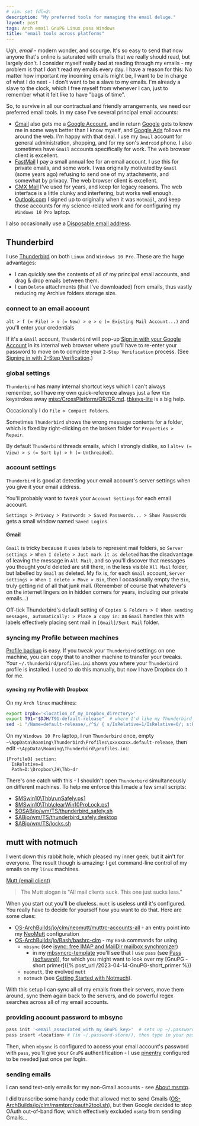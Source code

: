 ```yaml
---
# vim: set fdl=2:
description: "My preferred tools for managing the email deluge."
layout: post
tags: Arch email GnuPG Linux pass Windows
title: "email tools across platforms"
---
```


Ugh, _email_ - modern wonder, and scourge. It's so easy to send that now anyone that's online is saturated with emails that we really should read, but largely don't. I consider myself really bad at reading through my emails - my problem is that I don't read my emails every day. I have a reason for this: No matter how important my incoming emails might be, I want to be in charge of what I do next - I don't want to be a slave to my emails. I'm already a slave to the clock, which I free myself from whenever I can, just to remember what it felt like to have "bags of time".

So, to survive in all our contractual and friendly arrangements, we need our preferred email tools. In my case I've several principal email accounts:

- [Gmail](https://en.wikipedia.org/wiki/Gmail) also gets me a [Google Account](http://en.wikipedia.org/wiki/Google_Account), and in return [Google](https://en.wikipedia.org/wiki/Google) gets to know me in some ways better than I know myself, and [Google Ads](https://en.wikipedia.org/wiki/Google_Ads) follows me around the web. I'm happy with that deal. I use my `Gmail` account for general administration, shopping, and for my son's `Android` phone. I also sometimes have `Gmail` accounts specifically for work. The web browser client is excellent.
- [FastMail](http://en.wikipedia.org/wiki/FastMail) I pay a small annual fee for an email account. I use this for private emails, and some work. I was originally motivated by `Gmail` (some years ago) refusing to send one of my attachments, and somewhat by privacy. The web browser client is excellent.
- [GMX Mail](http://en.wikipedia.org/wiki/GMX_Mail) I've used for years, and keep for legacy reasons. The web interface is a little clunky and interfering, but works well enough.
- [Outlook.com](http://en.wikipedia.org/wiki/Outlook.com) I signed up to originally when it was `Hotmail`, and keep those accounts for my science-related work and for configuring my `Windows 10 Pro` laptop.

I also occasionally use a [Disposable email address](http://en.wikipedia.org/wiki/Disposable_e-mail_address).

## Thunderbird
I use [Thunderbird](http://en.wikipedia.org/wiki/Mozilla_Thunderbird) on both `Linux` and `Windows 10 Pro`. These are the huge advantages:

- I can quickly see the contents of all of my principal email accounts, and drag & drop emails between them.
- I can `Delete` attachments (that I've downloaded) from emails, thus vastly reducing my Archive folders storage size.

### connect to an email account
`alt > f (= File) > n (= New) > e > e (= Existing Mail Account...)` and you'll enter your credentials

If it's a `Gmail` account, `Thunderbird` will pop-up [Sign in with your Google Account](https://accounts.google.com/InteractiveLogin) in its internal web browser where you'll have to re-enter your password to move on to complete your `2-Step Verification` process. (See [Signing in with 2-Step Verification](https://support.google.com/accounts/topic/7189145).)

### global settings
`Thunderbird` has many internal shortcut keys which I can't always remember, so I have my own quick-reference always just a few `Vim` keystrokes away [misc/CrossPlatform/QR/QR.md](https://github.com/harriott/misc/blob/master/CrossPlatform/QR/QR.md#thunderbird). [tbkeys-lite](https://addons.thunderbird.net/en-US/thunderbird/addon/tbkeys-lite/) is a big help.

Occasionally I do `File > Compact Folders`.

Sometimes `Thunderbird` shows the wrong message contents for a folder, which is fixed by right-clicking on the broken folder for `Properties > Repair`.

By default `Thunderbird` threads emails, which I strongly dislike, so I `alt+v (= View) > s (= Sort by) > h (= Unthreaded)`.

### account settings
`Thunderbird` is good at detecting your email account's server settings when you give it your email address.

You'll probably want to tweak your `Account Settings` for each email account.

`Settings > Privacy > Passwords > Saved Passwords... > Show Passwords` gets a small window named `Saved Logins`

#### Gmail
`Gmail` is tricky because it uses labels to represent mail folders, so `Server settings > When I delete > Just mark it as deleted` has the disadvantage of leaving the message in `All Mail`, and so you'll discover that messages you thought you'd deleted are still there, in the less visible `All Mail` folder, but labelled by `Gmail` as deleted. My fix is, for each `Gmail` account, `Server settings > When I delete > Move > Bin`, then I occasionally empty the `Bin`, truly getting rid of all that junk mail. (Remember of course that whatever's on the internet lingers on in hidden corners for years, including our private emails...)

Off-tick Thunderbird's default setting of `Copies & Folders > [ When sending messages, automatically: > Place a copy in:` as `Gmail` handles this with labels effectively placing sent mail in `[Gmail]/Sent Mail` folder.

### syncing my Profile between machines
[Profile backup](https://kb.mozillazine.org/Profile_backup) is easy. If you tweak your `Thunderbird` settings on one machine, you can copy that to another machine to transfer your tweaks. Your `~/.thunderbird/profiles.ini` shows you where your `Thunderbird` profile is installed. I used to do this manually, but now I have Dropbox do it for me.

#### syncing my Profile with Dropbox
On my `Arch linux` machines:
```bash
export Drpbx='<location_of_my_Dropbox_directory>'
export T91="$DJH/T91-default-release"  # where I'd like my Thunderbird v91 profile to be
sed -i "/Name=default-release/,/^$/ { s/IsRelative=1/IsRelative=0/; s:Path=.*:Path=$Thb: }" ~/.thunderbird/profiles.ini
```

On my `Windows 10 Pro` laptop, I run `Thunderbird` once, empty `~\AppData\Roaming\Thunderbird\Profiles\xxxxxxxx.default-release`, then edit `~\AppData\Roaming\Thunderbird\profiles.ini`:
```dosini
[Profile0] section:
  IsRelative=0
  Path=D:\Dropbox\JH\Thb-dr
```

There's one catch with this - I shouldn't open `Thunderbird` simultaneously on different machines. To help me enforce this I made a few small scripts:

- [$MSwin10\Thb\runSafely.ps1](https://github.com/harriott/OS-MSWin10/blob/master/Thb/runSafely.ps1)
- [$MSwin10\Thb\clearWin10ProLock.ps1](https://github.com/harriott/OS-MSWin10/blob/master/Thb/clearWin10ProLock.ps1)
- [$OSAB/jo/wm/TS/thunderbird_safely.sh](https://github.com/harriott/OS-ArchBuilds/blob/master/jo/wm/TS/thunderbird_safely.sh)
- [$ABjo/wm/TS/thunderbird_safely.desktop](https://github.com/harriott/OS-ArchBuilds/blob/master/jo/wm/TS/thunderbird_safely.desktop)
- [$ABjo/wm/TS/locks.sh](https://github.com/harriott/OS-ArchBuilds/blob/master/jo/wm/TS/locks.sh)

## mutt with notmuch
I went down this rabbit hole, which pleased my inner geek, but it ain't for everyone. The result though is amazing: I get command-line control of my emails on my `linux` machines.

[Mutt (email client)](http://en.wikipedia.org/wiki/Mutt_%28email_client%29)
> The Mutt slogan is "All mail clients suck. This one just sucks less."

When you start out you'll be clueless. `mutt` is useless until it's configured. You really have to decide for yourself how you want to do that. Here are some clues:

- [OS-ArchBuilds/jo/clm/neomutt/muttrc-accounts-all](https://github.com/harriott/OS-ArchBuilds/blob/master/jo/clm/neomutt/muttrc-accounts-all) - an entry point into my [NeoMutt](https://neomutt.org/) configuration
- [OS-ArchBuilds/jo/Bash/bashrc-clm](https://github.com/harriott/OS-ArchBuilds/blob/master/jo/Bash/bashrc-clm) - my `Bash` commands for using
    - `mbsync` (see [isync: free IMAP and MailDir mailbox synchronizer](http://isync.sourceforge.net))
        - in my [mbsyncrc-template](https://github.com/harriott/OS-ArchBuilds/blob/master/jo/clm/mbsyncrc-template) you'll see that I use `pass` (see [Pass (software)](https://en.wikipedia.org/wiki/Pass_%28software%29)), for which you might want to look over my [GnuPG - short primer]({% post_url /2023-04-14-GnuPG-short_primer %})
    - `neomutt`, the evolved `mutt`
    - `notmuch` (see [Getting Started with Notmuch](https://notmuchmail.org/getting-started/)).

With this setup I can sync all of my emails from their servers, move them around, sync them again back to the servers, and do powerful regex searches across all of my email accounts.

### providing account password to mbsync
```bash
pass init '<email_associated_with_my_GnuPG_key>'  # sets up ~/.password-store
pass insert <location> # (in ~/.password-store/), then type in your password
```
Then, when `mbysnc` is configured to access your email account's password with `pass`, you'll give your `GnuPG` authentification - I use [pinentry](https://gnupg.org/related_software/pinentry/0) configured to be needed just once per login.

### sending emails
I can send text-only emails for my non-Gmail accounts - see [About msmtp](https://marlam.de/msmtp/).

I did transcribe some handy code that allowed met to send Gmails ([OS-ArchBuilds/jo/clm/msmtprc/oauth2tool.sh](https://github.com/harriott/OS-ArchBuilds/blob/master/jo/clm/msmtprc/oauth2tool.sh)), but then Google decided to stop OAuth out-of-band flow, which effectively excluded `msmtp` from sending Gmails...

